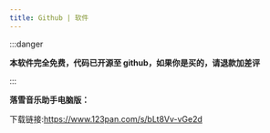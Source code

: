 ```yaml
---
title: Github | 软件
---
```


:::danger

**本软件完全免费，代码已开源至 github，如果你是买的，请退款加差评**

:::

**落雪音乐助手电脑版：**

下载链接:<https://www.123pan.com/s/bLt8Vv-vGe2d>


